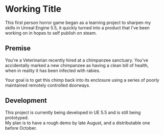 # Working Title
This first person horror game began as a learning project to sharpen my skills in Unreal Engine 5.5, it quickly turned into a product that I've been working on in hopes to self publish on steam.

## Premise

You're a Veterinarian recently hired at a chimpanzee sanctuary. You've accidentally marked a new chimpanzee as having a clean bill of health, when in reality it has been infected with rabies.

Your goal is to get this chimp back into its enclosure using a series of poorly maintained remotely controlled doorways.

## Development

This project is currently being developed in UE 5.5 and is still being prototyped.  
My plan is to have a rough demo by late August, and a distributable one before October.
